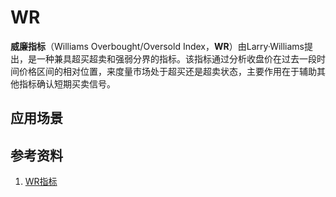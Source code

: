 # WR
**威廉指标**（Williams Overbought/Oversold Index，**WR**）由Larry·Williams提出，是一种兼具超买超卖和强弱分界的指标。该指标通过分析收盘价在过去一段时间价格区间的相对位置，来度量市场处于超买还是超卖状态，主要作用在于辅助其他指标确认短期买卖信号。



## 应用场景

## 参考资料
1. [WR指标](http://baike.baidu.com/link?url=_jEtV9fY83j3rmqKQ8xUhlnOoMTFK0a7wwcKjYz1nzSztKdIkkayZGdX8TDGrhxP032iiJ_RoOepFd4oz29hBVsUXktifqxf5_V7GDv6o-7)
